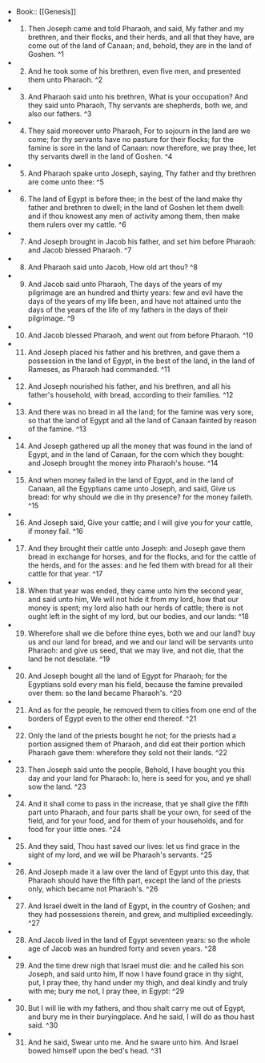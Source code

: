 - Book:: [[Genesis]]
- 1. Then Joseph came and told Pharaoh, and said, My father and my brethren, and their flocks, and their herds, and all that they have, are come out of the land of Canaan; and, behold, they are in the land of Goshen. ^1
- 2. And he took some of his brethren, even five men, and presented them unto Pharaoh. ^2
- 3. And Pharaoh said unto his brethren, What is your occupation? And they said unto Pharaoh, Thy servants are shepherds, both we, and also our fathers. ^3
- 4. They said moreover unto Pharaoh, For to sojourn in the land are we come; for thy servants have no pasture for their flocks; for the famine is sore in the land of Canaan: now therefore, we pray thee, let thy servants dwell in the land of Goshen. ^4
- 5. And Pharaoh spake unto Joseph, saying, Thy father and thy brethren are come unto thee: ^5
- 6. The land of Egypt is before thee; in the best of the land make thy father and brethren to dwell; in the land of Goshen let them dwell: and if thou knowest any men of activity among them, then make them rulers over my cattle. ^6
- 7. And Joseph brought in Jacob his father, and set him before Pharaoh: and Jacob blessed Pharaoh. ^7
- 8. And Pharaoh said unto Jacob, How old art thou? ^8
- 9. And Jacob said unto Pharaoh, The days of the years of my pilgrimage are an hundred and thirty years: few and evil have the days of the years of my life been, and have not attained unto the days of the years of the life of my fathers in the days of their pilgrimage. ^9
- 10. And Jacob blessed Pharaoh, and went out from before Pharaoh. ^10
- 11. And Joseph placed his father and his brethren, and gave them a possession in the land of Egypt, in the best of the land, in the land of Rameses, as Pharaoh had commanded. ^11
- 12. And Joseph nourished his father, and his brethren, and all his father's household, with bread, according to their families. ^12
- 13. And there was no bread in all the land; for the famine was very sore, so that the land of Egypt and all the land of Canaan fainted by reason of the famine. ^13
- 14. And Joseph gathered up all the money that was found in the land of Egypt, and in the land of Canaan, for the corn which they bought: and Joseph brought the money into Pharaoh's house. ^14
- 15. And when money failed in the land of Egypt, and in the land of Canaan, all the Egyptians came unto Joseph, and said, Give us bread: for why should we die in thy presence? for the money faileth. ^15
- 16. And Joseph said, Give your cattle; and I will give you for your cattle, if money fail. ^16
- 17. And they brought their cattle unto Joseph: and Joseph gave them bread in exchange for horses, and for the flocks, and for the cattle of the herds, and for the asses: and he fed them with bread for all their cattle for that year. ^17
- 18. When that year was ended, they came unto him the second year, and said unto him, We will not hide it from my lord, how that our money is spent; my lord also hath our herds of cattle; there is not ought left in the sight of my lord, but our bodies, and our lands: ^18
- 19. Wherefore shall we die before thine eyes, both we and our land? buy us and our land for bread, and we and our land will be servants unto Pharaoh: and give us seed, that we may live, and not die, that the land be not desolate. ^19
- 20. And Joseph bought all the land of Egypt for Pharaoh; for the Egyptians sold every man his field, because the famine prevailed over them: so the land became Pharaoh's. ^20
- 21. And as for the people, he removed them to cities from one end of the borders of Egypt even to the other end thereof. ^21
- 22. Only the land of the priests bought he not; for the priests had a portion assigned them of Pharaoh, and did eat their portion which Pharaoh gave them: wherefore they sold not their lands. ^22
- 23. Then Joseph said unto the people, Behold, I have bought you this day and your land for Pharaoh: lo, here is seed for you, and ye shall sow the land. ^23
- 24. And it shall come to pass in the increase, that ye shall give the fifth part unto Pharaoh, and four parts shall be your own, for seed of the field, and for your food, and for them of your households, and for food for your little ones. ^24
- 25. And they said, Thou hast saved our lives: let us find grace in the sight of my lord, and we will be Pharaoh's servants. ^25
- 26. And Joseph made it a law over the land of Egypt unto this day, that Pharaoh should have the fifth part, except the land of the priests only, which became not Pharaoh's. ^26
- 27. And Israel dwelt in the land of Egypt, in the country of Goshen; and they had possessions therein, and grew, and multiplied exceedingly. ^27
- 28. And Jacob lived in the land of Egypt seventeen years: so the whole age of Jacob was an hundred forty and seven years. ^28
- 29. And the time drew nigh that Israel must die: and he called his son Joseph, and said unto him, If now I have found grace in thy sight, put, I pray thee, thy hand under my thigh, and deal kindly and truly with me; bury me not, I pray thee, in Egypt: ^29
- 30. But I will lie with my fathers, and thou shalt carry me out of Egypt, and bury me in their buryingplace. And he said, I will do as thou hast said. ^30
- 31. And he said, Swear unto me. And he sware unto him. And Israel bowed himself upon the bed's head. ^31
